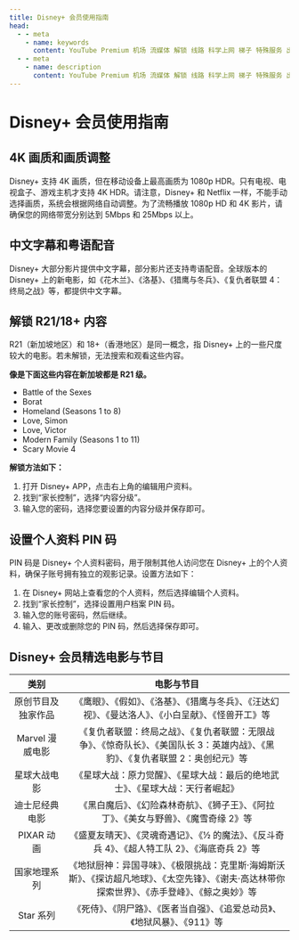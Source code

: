 ```yaml
---
title: Disney+ 会员使用指南
head:
  - - meta
    - name: keywords
      content: YouTube Premium 机场 流媒体 解锁 线路 科学上网 梯子 特殊服务 出国服务 奈飞 Netflix 迪士尼 YouTube 油管 hulu 一元机场 FlyingBird Bridge the Wise HBO Max Spotify 奈飞小铺 蜜糖商店 银河录像局
  - - meta
    - name: description
      content: YouTube Premium 机场 流媒体 解锁 线路 科学上网 梯子 特殊服务 出国服务 奈飞 Netflix 迪士尼 YouTube 油管 hulu 一元机场 FlyingBird Bridge the Wise HBO Max Spotify 奈飞小铺 蜜糖商店 银河录像局
---
```


# Disney+ 会员使用指南

## 4K 画质和画质调整

Disney+ 支持 4K 画质，但在移动设备上最高画质为 1080p HDR。只有电视、电视盒子、游戏主机才支持 4K HDR。请注意，Disney+ 和 Netflix 一样，不能手动选择画质，系统会根据网络自动调整。为了流畅播放 1080p HD 和 4K 影片，请确保您的网络带宽分别达到 5Mbps 和 25Mbps 以上。

## 中文字幕和粤语配音

Disney+ 大部分影片提供中文字幕，部分影片还支持粤语配音。全球版本的 Disney+ 上的新电影，如《花木兰》、《洛基》、《猎鹰与冬兵》、《复仇者联盟 4：终局之战》等，都提供中文字幕。

## 解锁 R21/18+ 内容

R21（新加坡地区）和 18+（香港地区）是同一概念，指 Disney+ 上的一些尺度较大的电影。若未解锁，无法搜索和观看这些内容。

**像是下面这些内容在新加坡都是 R21 级。**

- Battle of the Sexes
- Borat
- Homeland (Seasons 1 to 8)
- Love, Simon
- Love, Victor
- Modern Family (Seasons 1 to 11)
- Scary Movie 4

**解锁方法如下：**

1.  打开 Disney+ APP，点击右上角的编辑用户资料。
2.  找到“家长控制”，选择“内容分级”。
3.  输入您的密码，选择您要设置的内容分级并保存即可。

## 设置个人资料 PIN 码

PIN 码是 Disney+ 个人资料密码，用于限制其他人访问您在 Disney+ 上的个人资料，确保子账号拥有独立的观影记录。设置方法如下：

1.  在 Disney+ 网站上查看您的个人资料，然后选择编辑个人资料。
2.  找到“家长控制”，选择设置用户档案 PIN 码。
3.  输入您的账号密码，然后继续。
4.  输入、更改或删除您的 PIN 码，然后选择保存即可。

## Disney+ 会员精选电影与节目

|        类别        |                                                                     电影与节目                                                                     |
| :----------------: | :------------------------------------------------------------------------------------------------------------------------------------------------: |
| 原创节目及独家作品 |                       《鹰眼》、《假如》、《洛基》、《猎鹰与冬兵》、《汪达幻视》、《曼达洛人》、《小白呈献》、《怪兽开工》等                       |
|  Marvel 漫威电影   |         《复仇者联盟：终局之战》、《复仇者联盟：无限战争》、《惊奇队长》、《美国队长 3：英雄内战》、《黑豹》、《复仇者联盟 2：奥创纪元》等         |
|    星球大战电影    |                                   《星球大战：原力觉醒》、《星球大战：最后的绝地武士》、《星球大战：天行者崛起》                                   |
|   迪士尼经典电影   |                              《黑白魔后》、《幻险森林奇航》、《狮子王》、《阿拉丁》、《美女与野兽》、《魔雪奇缘 2》等                              |
|     PIXAR 动画     |                          《盛夏友晴天》、《灵魂奇遇记》、《½ 的魔法》、《反斗奇兵 4》、《超人特工队 2》、《海底奇兵 2》等                          |
|    国家地理系列    | 《地狱厨神：异国寻味》、《极限挑战：克里斯·海姆斯沃斯》、《探访超凡地球》、《太空先锋》、《谢夫·高达林带你探索世界》、《赤手登峰》、《鲸之奥妙》等 |
|     Star 系列      |                                   《死侍》、《阴尸路》、《医者当自强》、《追爱总动员》、《地狱风暴》、《911》等                                    |
